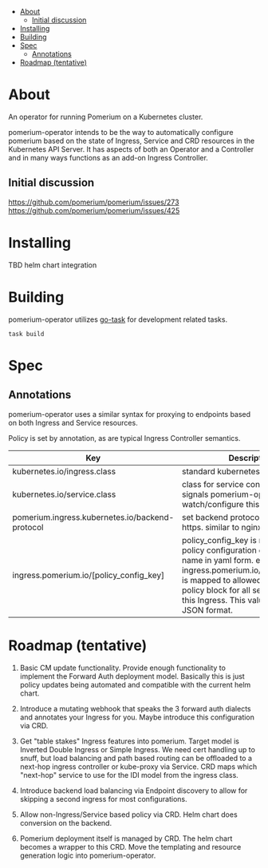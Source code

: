 - [About](#about)
  - [Initial discussion](#initial-discussion)
- [Installing](#installing)
- [Building](#building)
- [Spec](#spec)
  - [Annotations](#annotations)
- [Roadmap (tentative)](#roadmap-tentative)
# About

An operator for running Pomerium on a Kubernetes cluster.

pomerium-operator intends to be the way to automatically configure pomerium based on the state of Ingress, Service and CRD resources in the Kubernetes API Server.  It has aspects of both an Operator and a Controller and in many ways functions as an add-on Ingress Controller.

## Initial discussion 
https://github.com/pomerium/pomerium/issues/273
https://github.com/pomerium/pomerium/issues/425

# Installing
TBD helm chart integration

# Building
pomerium-operator utilizes [go-task](https://taskfile.dev/#/) for development related tasks.  

`task build`

# Spec

## Annotations

pomerium-operator uses a similar syntax for proxying to endpoints based on both Ingress and Service resources.

Policy is set by annotation, as are typical Ingress Controller semantics.

| Key                                             | Description                                                                                                                                                                                                                                            |
| ----------------------------------------------- | ------------------------------------------------------------------------------------------------------------------------------------------------------------------------------------------------------------------------------------------------------ |
| kubernetes.io/ingress.class                     | standard kubernetes ingress class                                                                                                                                                                                                                      |
| kubernetes.io/service.class                     | class for service control. effectively signals pomerium-operator to watch/configure this resource                                                                                                                                                      |
| pomerium.ingress.kubernetes.io/backend-protocol | set backend protocol to http or https. similar to nginx                                                                                                                                                                                                |
| ingress.pomerium.io/[policy_config_key]         | policy_config_key is mapped to a policy configuration of the same name in yaml form. eg, ingress.pomerium.io/allowed_groups is mapped to allowed_groups in the policy block for all service targets in this Ingress. This value should be JSON format. |

# Roadmap (tentative)

1. Basic CM update functionality.  Provide enough functionality to implement the Forward Auth deployment model.  Basically this is just policy updates being automated and compatible with the current helm chart.  

2. Introduce a mutating webhook that speaks the 3 forward auth dialects and annotates your Ingress for you.  Maybe introduce this configuration via CRD.

3. Get "table stakes" Ingress features into pomerium.  Target model is Inverted Double Ingress or Simple Ingress.  We need cert handling up to snuff, but load balancing and path based routing can be offloaded to a next-hop ingress controller or kube-proxy via Service.  CRD maps which "next-hop" service to use for the IDI model from the ingress class.

4.  Introduce backend load balancing via Endpoint discovery to allow for skipping a second ingress for most configurations.

5.  Allow non-Ingress/Service based policy via CRD.  Helm chart does conversion on the backend.

6.  Pomerium deployment itself is managed by CRD.  The helm chart becomes a wrapper to this CRD.  Move the templating and resource generation logic into pomerium-operator.